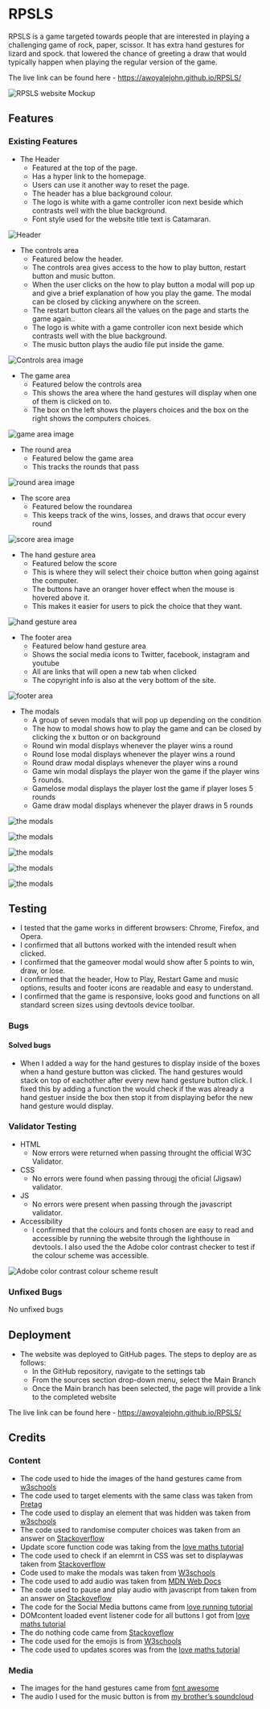 # RPSLS
RPSLS is a game targeted towards people that are interested in playing a challenging game of rock, paper, scissor. 
It has extra hand gestures for  lizard and spock. that lowered the chance of greeting a draw that would typically happen when playing the regular version of the game.

The live link can be found here - https://awoyalejohn.github.io/RPSLS/

![RPSLS website Mockup](https://github.com/Awoyalejohn/RPSLS/blob/main/assets/readme-files/website-mockup-image.PNG)

## Features 

### Existing Features
 
- The Header
  - Featured at the top of the page.
  - Has a hyper link to the homepage.
  - Users can use it another way to reset the page.
  - The header has a blue background colour.
  - The logo is white with a game controller icon next beside which contrasts well with the blue background.
  - Font style used for the website title text is Catamaran.
 
![Header](https://github.com/Awoyalejohn/RPSLS/blob/main/assets/readme-files/heade-image.PNG)
 
- The controls area
  - Featured below the header.
  - The controls area gives access to the how to play button, restart button and music button.
  - When the user clicks on the how to play button a modal will pop up and give a brief explanation of how you play the game. The modal can be closed by clicking anywhere on the screen.
  - The restart button clears all the values on the page and starts the game again..
  - The logo is white with a game controller icon next beside which contrasts well with the blue background.
  - The music button plays the audio file put inside the game.
 
![Controls area image](https://github.com/Awoyalejohn/RPSLS/blob/main/assets/readme-files/controls-image.PNG)
 
- The game area
  - Featured below the controls area
  - This shows the area where the hand gestures will display when one of them is clicked on to.
  - The box on the left shows the players choices and the box on the right shows the computers choices.
 
 ![game area image](https://github.com/Awoyalejohn/RPSLS/blob/main/assets/readme-files/game-area-image.PNG)
 
- The round area
  - Featured below the game area
  - This tracks the rounds that pass
 
![round area image](https://github.com/Awoyalejohn/RPSLS/blob/main/assets/readme-files/round%20image.PNG)
 
- The score area
  - Featured below the roundarea
  - This keeps track of the wins, losses, and draws that occur every round
 
![score area image](https://github.com/Awoyalejohn/RPSLS/blob/main/assets/readme-files/score-image.PNG)
 
- The hand gesture area
  - Featured below the score
  - This is where they will select their choice button when going against the computer.
  - The buttons have an oranger hover effect when the mouse is hovered above it.
  - This makes it easier for users to pick the choice that they want.
 
![hand gesture area](https://github.com/Awoyalejohn/RPSLS/blob/main/assets/readme-files/hand-gestures-image.PNG)
 
- The footer area
  - Featured below hand gesture area
  - Shows the social media icons to Twitter, facebook, instagram and youtube
  - All are links that will open a new tab when clicked
  - The copyright info is also at the very bottom of the site.
 
![footer area](https://github.com/Awoyalejohn/RPSLS/blob/main/assets/readme-files/footer-image.PNG)
 
- The modals 
  - A group of seven modals that will pop up depending on the condition
  - The how to modal shows how to play the game and can be closed by clicking the x  button or on background
  - Round win modal displays whenever the player wins a round
  - Round lose modal displays whenever the player wins a round 
  - Round draw modal displays whenever the player wins a round 
  - Game win  modal displays the player won the game if the player wins 5 rounds.
  - Gamelose  modal displays the player lost the game if  player loses 5 rounds
  - Game draw modal displays whenever the player draws in 5 rounds
 
![the modals](https://github.com/Awoyalejohn/RPSLS/blob/main/assets/readme-files/round-win.PNG)
 
![the modals](https://github.com/Awoyalejohn/RPSLS/blob/main/assets/readme-files/round-lose.PNG)
 
![the modals](https://github.com/Awoyalejohn/RPSLS/blob/main/assets/readme-files/round-draw.PNG)
  
![the modals](https://github.com/Awoyalejohn/RPSLS/blob/main/assets/readme-files/game-win.PNG)
   
![the modals](https://github.com/Awoyalejohn/RPSLS/blob/main/assets/readme-files/game-lose.PNG)

## Testing

- I tested that the game works in different browsers: Chrome, Firefox, and Opera.
- I confirmed that all buttons worked with the intended result when clicked.
- I confirmed that the gameover modal would show after 5 points to win, draw, or lose.
- I confirmed that the header, How to Play, Restart Game and music options, results and footer icons are readable and easy to understand.
- I confirmed that the game is responsive, looks good and functions on all standard screen sizes using devtools device toolbar.

### Bugs

#### Solved bugs
- When I added a way for the hand gestures to display inside of the boxes when a hand gesture button was clicked. The hand gestures would stack on top of eachother after every new hand gesture button click. I fixed this by adding a function the would check if the was already a hand gestuer inside the box then stop it from displaying befor the new hand gesture would display.

### Validator Testing
- HTML
  - Now errors were returned when passing throught the official W3C Validator.
- CSS 
  - No errors were found when passing througj the oficial (Jigsaw) validator.
- JS
  - No errors were present when passing through the javascript validator.
- Accessibility
  - I confirmed that the colours and fonts chosen are easy to read and accessible by running the website through the lighthouse in devtools. I also used the the Adobe color contrast checker to test if the colour scheme was accessible.

![Adobe color contrast colour scheme result](https://github.com/Awoyalejohn/RPSLS/blob/main/assets/readme-files/colour-accessiblility.PNG)

### Unfixed Bugs
No unfixed bugs

## Deployment
- The website was deployed to GitHub pages. The steps to deploy are as follows:
  - In the GitHub repository, navigate to the settings tab
  - From the sources section drop-down menu, select the Main Branch
  - Once the Main branch has been selected, the page will provide a link to the completed website

The live link can be found here - https://awoyalejohn.github.io/RPSLS/

    
## Credits

### Content
- The code used to hide the images of the hand gestures came from [w3schools]( https://www.w3schools.com/cssref/pr_class_display.asp)
- The code used to target elements with the same class was taken from [Pretag](https://pretagteam.com/question/applying-different-content-to-same-class-instances-in-css)
- The code used to display an element that was hidden was taken from [w3schools](https://www.w3schools.com/jsref/prop_style_display.asp)
- The code used to randomise computer choices was taken from an answer on [Stackoverflow](https://stackoverflow.com/questions/22623331/rock-paper-scissors-lizard-spock-in-javascript)
- Update score function code was taking from the [love maths tutorial](https://www.youtube.com/watch?v=9sPrhBoTmSk)
- The code used to check if an elemrnt in CSS was set to displaywas taken from [Stackoverflow](https://stackoverflow.com/questions/4866229/check-element-css-display-with-javascript/41495923#41495923)
- Code used to make the modals was taken from [W3schools](https://www.w3schools.com/howto/howto_css_modals.asp)
- The code used to add audio was taken from [MDN Web Docs](https://developer.mozilla.org/en-US/docs/Web/API/HTMLAudioElement)
- The code used to pause and play audio with javascript from taken from an answer on [Stackoveflow](https://stackoverflow.com/questions/27368778/how-to-toggle-audio-play-pause-with-one-button-or-link)
- The code for the Social Media buttons came from [love running tutorial](https://www.youtube.com/watch?v=i7brtaTm-3A)
- DOMcontent loaded event listener code for all buttons I got from [love maths tutorial](https://www.youtube.com/watch?v=C3O-G2ab46Q)
- The do nothing code came from [Stackoveflow](https://stackoverflow.com/questions/21528660/how-do-you-make-your-else-statement-do-nothing/21528735)
- The code used for the emojis is from [W3schools](https://www.w3schools.com/charsets/ref_emoji.asp)
- The code used to updates scores was from the [love maths tutorial](https://www.youtube.com/watch?v=9sPrhBoTmSk)

### Media
- The images for the hand gestures came from [font awesome](https://fontawesome.com/)
- The audio I used for the music button is from [my brother’s soundcloud](https://soundcloud.com/the-h3rmit/optimism)

     
  
 
 

